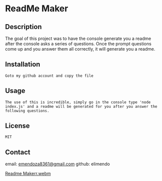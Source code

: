 # ReadMe Maker

## Description
 
 The goal of this project was to have the console generate you a readme after the console asks a series of questions. Once the prompt questions come up and you answer them all correctly, it will generate you a readme.

## Installation

    Goto my github account and copy the file

## Usage

    The use of this is incredible, simply go in the console type 'node index.js' and a readme will be generated for you after you answer the following questions.

## License

    MIT

## Contact
email: emendoza8361@gmail.com
github: elimendo

[Readme Makerr.webm](https://github.com/elimendo/readme-maker/assets/148833152/6a3fdecd-8638-44da-bc82-3eac63c7b90a)
